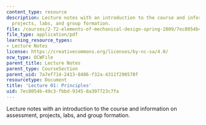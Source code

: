 ```yaml
---
content_type: resource
description: Lecture notes with an introduction to the course and information on assessment,
  projects, labs, and group formation.
file: /courses/2-72-elements-of-mechanical-design-spring-2009/7ec8054b49c3fbbd93458a397723c7fa_MIT2_72s09_lec01.pdf
file_type: application/pdf
learning_resource_types:
- Lecture Notes
license: https://creativecommons.org/licenses/by-nc-sa/4.0/
ocw_type: OCWFile
parent_title: Lecture Notes
parent_type: CourseSection
parent_uid: 7a7ef714-2413-8486-f32a-4311f290570f
resourcetype: Document
title: 'Lecture 01: Principles'
uid: 7ec8054b-49c3-fbbd-9345-8a397723c7fa
---
```

Lecture notes with an introduction to the course and information on assessment, projects, labs, and group formation.